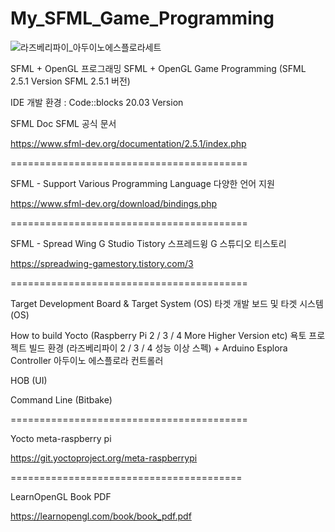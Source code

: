 # My_SFML_Game_Programming
![라즈베리파이_아두이노에스플로라세트](https://user-images.githubusercontent.com/14072045/196181403-74ac4f24-de76-4155-9dcd-5affa115f695.jpeg)

SFML + OpenGL 프로그래밍 SFML + OpenGL Game Programming (SFML 2.5.1 Version SFML 2.5.1 버전)

IDE 개발 환경 : Code::blocks 20.03 Version

SFML Doc SFML 공식 문서

https://www.sfml-dev.org/documentation/2.5.1/index.php

=========================================

SFML - Support Various Programming Language 다양한 언어 지원

https://www.sfml-dev.org/download/bindings.php

=========================================

SFML - Spread Wing G Studio Tistory 스프레드윙 G 스튜디오 티스토리

https://spreadwing-gamestory.tistory.com/3

=========================================

Target Development Board & Target System (OS) 타겟 개발 보드 및 타겟 시스템(OS)

How to build Yocto (Raspberry Pi 2 / 3 / 4 More Higher Version etc) 욕토 프로젝트 빌드 환경 (라즈베리파이 2 / 3 / 4 성능 이상 스펙) + Arduino Esplora Controller 아두이노 에스플로라 컨트롤러

HOB (UI)

Command Line (Bitbake)

=========================================

Yocto meta-raspberry pi

https://git.yoctoproject.org/meta-raspberrypi

========================================

LearnOpenGL Book PDF

https://learnopengl.com/book/book_pdf.pdf
